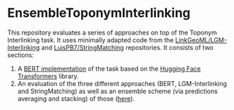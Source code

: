 # EnsembleToponymInterlinking

This repository evaluates a series of approaches on top of the Toponym Interlinking task. It uses minimally adapted code from the [LinkGeoML/LGM-Interlinking](https://github.com/LinkGeoML/LGM-Interlinking) and [LuisPB7/StringMatching](https://github.com/LuisPB7/StringMatching) repositories. It consists of two sections:

1. A [BERT implementation](https://github.com/LinkGeoML/EnsembleToponymInterlinking/blob/master/1-BERT.ipynb) of the task based on the [Hugging Face Transformers](https://github.com/huggingface/transformers) library.
2. An evaluation of the three different approaches (BERT, LGM-Interlinking and StringMatching) as well as an ensemble scheme (via predictions averaging and stacking) of those ([here](https://github.com/LinkGeoML/EnsembleToponymInterlinking/blob/master/2-Ensemble.ipynb)).
